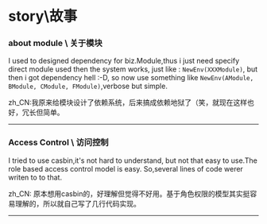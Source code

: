 story\故事
==========

### about module \ 关于模块
I used to designed dependency for biz.Module,thus i just need specify direct module used then the system works, just like : `NewEnv(XXXModule)`, but then i got dependency hell :-D, so now use something like `NewEnv(AModule, BModule, CModule, FModule)`,verbose but simple.

zh_CN:我原来给模块设计了依赖系统，后来搞成依赖地狱了（笑，就现在这样也好，冗长但简单。


---

### Access Control \ 访问控制
I tried to use casbin,it's not hard to understand, but not that easy to use.The role based access control model is easy. So,several lines of code werer writen to to that.

zh_CN: 原本想用casbin的，好理解但觉得不好用。基于角色权限的模型其实挺容易理解的，所以就自己写了几行代码实现。


---